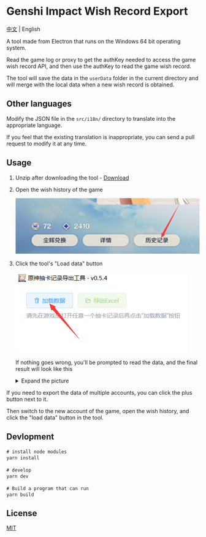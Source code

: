 # Genshi Impact Wish Record Export

[中文](https://github.com/biuuu/genshin-gacha-export/blob/main/README.md) | English

A tool made from Electron that runs on the Windows 64 bit operating system.

Read the game log or proxy to get the authKey needed to access the game wish record API, and then use the authKey to read the game wish record.

The tool will save the data in the `userData` folder in the current directory and will merge with the local data when a new wish record is obtained.

## Other languages

Modify the JSON file in the `src/i18n/` directory to translate into the appropriate language.

If you feel that the existing translation is inappropriate, you can send a pull request to modify it at any time.

## Usage

1. Unzip after downloading the tool - [Download](https://github.com/biuuu/genshin-gacha-export/releases/latest/download/Genshin-Gacha-Export.zip)
2. Open the wish history of the game

    ![wish history](/docs/wish-history.png)

3. Click the tool's "Load data" button

    ![load data](/docs/load-data.png)

    If nothing goes wrong, you'll be prompted to read the data, and the final result will look like this

    <details>
    <summary>Expand the picture</summary>

    ![preview](/docs/preview.png)
    </details>

If you need to export the data of multiple accounts, you can click the plus button next to it.

Then switch to the new account of the game, open the wish history, and click the "load data" button in the tool.

## Devlopment

```
# install node modules
yarn install

# develop
yarn dev

# Build a program that can run
yarn build
```

## License

[MIT](https://github.com/biuuu/genshin-gacha-export/blob/main/LICENSE)

